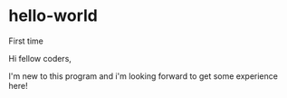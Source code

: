 # hello-world
First time 

Hi fellow coders,

I'm new to this program and i'm looking forward to get some experience here!
